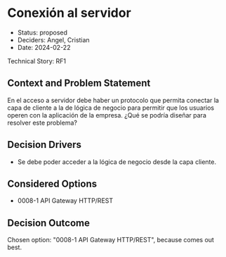 # Conexión al servidor

* Status: proposed
* Deciders: Angel, Cristian
* Date: 2024-02-22

Technical Story: RF1

## Context and Problem Statement

En el acceso a servidor debe haber un protocolo que permita conectar la capa de cliente a la de lógica de negocio para permitir que los usuarios operen con la aplicación de la empresa. ¿Qué se podría diseñar para resolver este problema?

## Decision Drivers

* Se debe poder acceder a la lógica de negocio desde la capa cliente.

## Considered Options

* 0008-1 API Gateway HTTP/REST

## Decision Outcome

Chosen option: "0008-1 API Gateway HTTP/REST", because comes out best.
